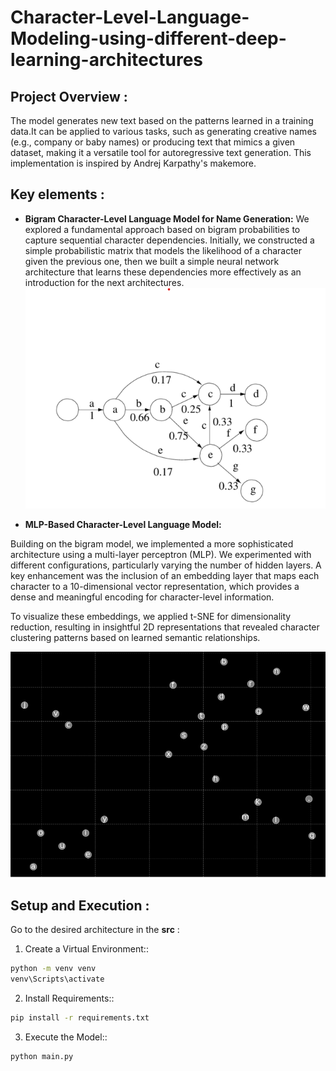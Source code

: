 # Character-Level-Language-Modeling-using-different-deep-learning-architectures

## Project Overview :
The model generates new text based on the patterns learned in a training data.It can be applied to various tasks, such as generating creative names (e.g., company or baby names) or producing text that mimics a given dataset, making it a versatile tool for autoregressive text generation. This implementation is inspired by Andrej Karpathy's makemore.

## Key elements :

- **Bigram Character-Level Language Model for Name Generation:**
We explored a fundamental approach based on bigram probabilities to capture sequential character dependencies. Initially, we constructed a simple probabilistic matrix that models the likelihood of a character given the previous one, then we built a simple neural network architecture that learns these dependencies more effectively as an introduction for the next architectures.
![probabilities](images/bigram.png)

- **MLP-Based Character-Level Language Model:**

Building on the bigram model, we implemented a more sophisticated architecture using a multi-layer perceptron (MLP). We experimented with different configurations, particularly varying the number of hidden layers. A key enhancement was the inclusion of an embedding layer that maps each character to a 10-dimensional vector representation, which provides a dense and meaningful encoding for character-level information.

To visualize these embeddings, we applied t-SNE for dimensionality reduction, resulting in insightful 2D representations that revealed character clustering patterns based on learned semantic relationships.

![char embeddings](images/embed2.png)


## Setup and Execution :
Go to the desired architecture in the **src** :

1. Create a Virtual Environment::

```bash
python -m venv venv
venv\Scripts\activate
```

2. Install Requirements::

```bash
pip install -r requirements.txt
```

3. Execute the Model::

```bash
python main.py
```
